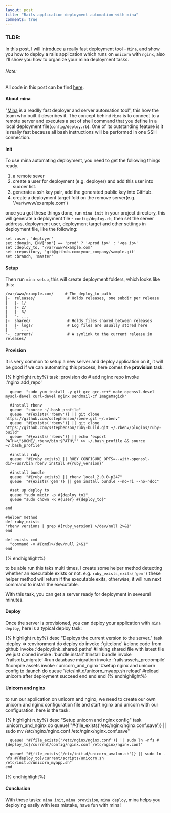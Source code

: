 ```yaml
---
layout: post
title: "Rails application deployment automation with mina"
comments: true
---
```




### TLDR:

In this post, I will introduce a really fast deployment tool - `Mina`, and show you how to deploy a rails application which runs on `unicorn` with `nginx`, also I'll show you how to organize your mina deployment tasks.


###### Note:
All code in this post can be find [here](https://gist.github.com/nicholasren/6920178).

#### About mina

"[Mina](http://nadarei.co/mina/) is a readlly fast deployer and server automation tool", this how the team who built it describes it. The concept behind `Mina` is to connect to a remote server and executes a set of shell command that you define in a local deployment file(`config/deploy.rb`). One of its outstanding feature is it is really fast because all bash instructions will be performed in one SSH connection.

#### Init
To use mina automating deployment, you need to get the following things ready.

1. a remote sever
2. create a user for deployment (e.g. deployer) and add this user into sudoer list.
3. generate a ssh key pair, add the generated public key into GitHub.
4. create a deployment target fold on the remove server(e.g. '/var/www/example.com')

once you got these things done, run `mina init` in your project directory, this will generate a deployment file - `config/deploy.rb`, then set the server address, deployment user, deployment target and other settings in deployment file, like the following:

    set :user, 'deployer'
    set :domain, ENV['on'] == 'prod' ? '<prod ip>' : '<qa ip>'
    set :deploy_to, '/var/www/example.com'
    set :repository, 'git@github.com:your_company/sample.git'
    set :branch, 'master'

#### Setup
Then run `mina setup`, this will create deployment folders, which looks like this:

    /var/www/example.com/     # The deploy_to path
    |-  releases/              # Holds releases, one subdir per release
    |   |- 1/
    |   |- 2/
    |   |- 3/
    |   '- ...
    |-  shared/                # Holds files shared between releases
    |   |- logs/               # Log files are usually stored here
    |   `- ...
    '-  current/               # A symlink to the current release in releases/


#### Provision
It is very common to setup a new server and deploy application on it, it will be good if we can automating this process, here comes the **provision** task:

{% highlight ruby%}
    task :provision do
      # add nginx repo
      invoke :'nginx:add_repo'

      queue  "sudo yum install -y git gcc gcc-c++* make openssl-devel mysql-devel curl-devel nginx sendmail-cf ImageMagick"

      #install rbenv
      queue  "source ~/.bash_profile"
      queue  "#{exists('rbenv')} || git clone https://github.com/sstephenson/rbenv.git ~/.rbenv"
      queue  "#{exists('rbenv')} || git clone https://github.com/sstephenson/ruby-build.git ~/.rbenv/plugins/ruby-build"
      queue  "#{exists('rbenv')} || echo 'export PATH=\"$HOME/.rbenv/bin:$PATH\"' >> ~/.bash_profile && source ~/.bash_profile"

      #install ruby
      queue  "#{ruby_exists} || RUBY_CONFIGURE_OPTS=--with-openssl-dir=/usr/bin rbenv install #{ruby_version}"

      #install bundle
      queue  "#{ruby_exists} || rbenv local 2.0.0-p247"
      queue  "#{exists('gem')} || gem install bundle --no-ri --no-rdoc"

      #set up deploy to
      queue "sudo mkdir -p #{deploy_to}"
      queue "sudo chown -R #{user} #{deploy_to}"

    end

    #helper method
    def ruby_exists
    "rbenv versions | grep #{ruby_version} >/dev/null 2>&1"
    end

    def exists cmd
      "command -v #{cmd}>/dev/null 2>&1"
    end
{% endhighlight%}

to be able run this taks multi times, I create some helper method detecting whether an executable exists or not. e.g. `ruby_exists`, `exits('gem')` these helper method will return if the executable exits, otherwise, it will run next command to install the executable.

With this task, you can get a server ready for deployment in seveural minutes.

#### Deploy

Once the server is provisioned, you can deploy your application with `mina deploy`, here is a typical deploy task:

{% highlight ruby%}
    desc "Deploys the current version to the server."
    task :deploy => :environment do
      deploy do
        invoke :'git:clone'   #clone code from github
        invoke :'deploy:link_shared_paths' #linking shared file with latest file we just cloned
        invoke :'bundle:install' #install bundle
        invoke :'rails:db_migrate' #run database migration
        invoke :'rails:assets_precompile' #compile assets
        invoke :'unicorn_and_nginx' #setup nginx and unicorn config
        to :launch do
          queue '/etc/init.d/unicorn_myapp.sh reload' #reload unicorn after deployment succeed
        end
      end
    end
{% endhighlight%}

#### Unicorn and nginx
to run our application on unicorn and nginx, we need to create our own unicorn and nginx configuration file and start nginx and unicorn with our configuration. here is the task:

{% highlight ruby%}
    desc "Setup unicorn and nginx config"
    task :unicorn_and_nginx do
      queue! "#{file_exists('/etc/nginx/nginx.conf.save')} || sudo mv /etc/nginx/nginx.conf /etc/nginx/nginx.conf.save"

      queue! "#{file_exists('/etc/nginx/nginx.conf')} || sudo ln -nfs #{deploy_to}/current/config/nginx.conf /etc/nginx/nginx.conf"

      queue! "#{file_exists('/etc/init.d/unicorn_avalon.sh')} || sudo ln -nfs #{deploy_to}/current/scripts/unicorn.sh /etc/init.d/unicorn_myapp.sh"
    end
{% endhighlight%}

#### Conclusion
With these tasks: `mina init`, `mina provision`, `mina deploy`, mina helps you deploying easily with less mistake, have fun with mina!
